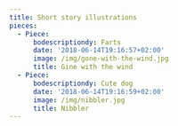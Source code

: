 ```yaml
---
title: Short story illustrations
pieces:
  - Piece:
      bodescriptiondy: Farts
      date: '2018-06-14T19:16:57+02:00'
      image: /img/gone-with-the-wind.jpg
      title: Gine with the wind
  - Piece:
      bodescriptiondy: Cute dog
      date: '2018-06-14T19:16:59+02:00'
      image: /img/nibbler.jpg
      title: Nibbler
---
```


